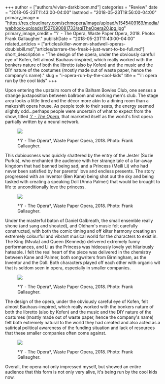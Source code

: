 +++
author = ["authors/vivian-darkbloom.md"]
categories = "Review"
date = "2018-05-23T11:43:00-04:00"
lastmod = "2018-05-23T19:56:00-04:00"
primary_image = "https://res.cloudinary.com/schmopera/image/upload/v1545409169/media/webhook-uploads/1527090081733/sqiTheOpera20.jpg.jpg"
primary_image_credit = "'i' - The Opera, Waste Paper Opera, 2018. Photo: Frank Gallaugher."
publishDate = "2018-05-23T11:43:00-04:00"
related_articles = ["articles/killer-women-shadwell-operas-doublebill.md","articles/tarrare-the-freak-i-just-want-to-be-full.md"]
short_description = "The design of the opera, under the obviously careful eye of Kofen, felt almost Bauhaus-inspired, which really worked with the bonkers nature of both the libretto (also by Kofen) and the music and the DIY nature of the costumes (mostly made out of waste paper, hence the company&#039;s name)."
slug = "i-opera-run-by-the-cool-kids"
title = "&#039;i&#039;: opera run by the cool kids"
+++

Upon entering the upstairs room of the Balham Bowles Club, one senses a strange juxtaposition between ballroom and working men's club. The stage area looks a little tired and the décor more akin to a dining room than a makeshift opera house. As people took to their seats, the energy seemed slightly odd...perhaps people were uncertain of what to expect from the show, titled [*'i' - The Opera*](http://www.wastepaperopera.com/i---the-opera.html), that marketed itself as the world's first opera partially written by a neural network. 

<figure data-type="image">

![](https://res.cloudinary.com/schmopera/image/upload/v1545409169/media/webhook-uploads/1527090037868/iTheOpera07.jpg.jpg)
<figcaption>*'i' - The Opera*, Waste Paper Opera, 2018. Photo: Frank Gallaugher.</figcaption>
</figure>

This dubiousness was quickly shattered by the entry of the Jester (Suzie Purkis), who enchanted the audience with her strange tale of a far-away kingdom that had banned being sad, and a Princess (Meili Li) who had never been satisfied by her parents' love and endless presents. The story progressed with an Inventor (Ben Kane) being shot out the sky and being tasked with creating a speaking Doll (Anna Palmer) that would be brought to life to unconditionally love the princess. 

<figure data-type="image">

![](https://res.cloudinary.com/schmopera/image/upload/v1545409169/media/webhook-uploads/1527090047752/iTheOpera03.jpg.jpg)
<figcaption>*'i' - The Opera*, Waste Paper Opera, 2018. Photo: Frank Gallaugher.</figcaption>
</figure>

Under the masterful baton of Daniel Galbreath, the small ensemble really shone (and sang and shouted), and Oldham's music felt carefully constructed, with both the comic timing and off kilter harmony creating an extremely colourful and vibrant musical world for the characters to exist in. The King (Mvula) and Queen (Kennedy) delivered extremely funny performances, and Li as the Princess was hideously lovely yet hilariously hateable. I felt the real heart of the piece was delivered in the chemistry between Kane and Palmer, both songwriters from Birmingham, as the Inventor and the Doll. Both characters played off each other with organic wit that is seldom seen in opera, especially in smaller companies. 

<figure data-type="image">

![](https://res.cloudinary.com/schmopera/image/upload/v1545409169/media/webhook-uploads/1527090059504/iTheOpera24.jpg.jpg)
<figcaption>*'i' - The Opera*, Waste Paper Opera, 2018. Photo: Frank Gallaugher.</figcaption>
</figure>

The design of the opera, under the obviously careful eye of Kofen, felt almost Bauhaus-inspired, which really worked with the bonkers nature of both the libretto (also by Kofen) and the music and the DIY nature of the costumes (mostly made out of waste paper, hence the company's name) felt both extremely natural to the world they had created and also acted as a satirical political awareness of the funding situation and lack of resources that these smaller companies often come against.

<figure data-type="image">

![](https://res.cloudinary.com/schmopera/image/upload/v1545409169/media/webhook-uploads/1527090072589/iTheOpera22.jpg.jpg)
<figcaption>*'i' - The Opera*, Waste Paper Opera, 2018. Photo: Frank Gallaugher.</figcaption>
</figure>

Overall, the opera not only impressed myself, but showed an entire audience that this form is not only very alive, it's being run by the cool kids now.
